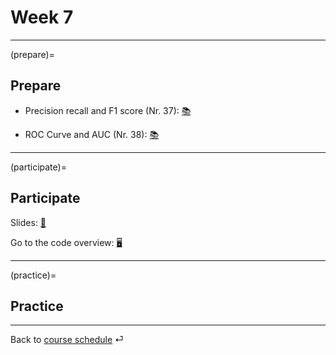 # Week 7



---

(prepare)=
## Prepare


- Precision recall and F1 score (Nr. 37): [📚](https://mlu-explain.github.io/precision-recall/)

- ROC Curve and AUC (Nr. 38): [📚](https://mlu-explain.github.io/roc-auc/)

---



(participate)=
## Participate


Slides: [📑](https://drive.google.com/file/d/10hpKApL25LEN-uOZr9XVKYCnhZ88BHWe/view?usp=sharing)

Go to the code overview: [🖥](../docs/code-overview.md)


---


(practice)=
## Practice




---

Back to [course schedule](../docs/course-schedule.md) ⏎
